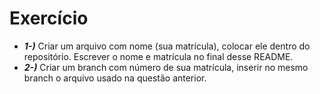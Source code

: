 # Exercício

* ***1-)*** Criar um arquivo com nome (sua matrícula), colocar ele dentro do repositório. Escrever o nome e matrícula no final desse README.
* ***2-)*** Criar um branch com número de sua matrícula, inserir no mesmo branch o arquivo usado na questão anterior.
